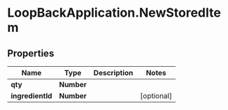 # LoopBackApplication.NewStoredItem

## Properties

Name | Type | Description | Notes
------------ | ------------- | ------------- | -------------
**qty** | **Number** |  | 
**ingredientId** | **Number** |  | [optional] 


